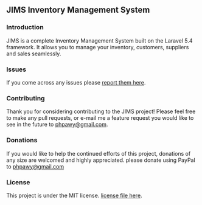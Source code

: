 ## JIMS Inventory Management System

### Introduction

JIMS is a complete Inventory Management System built on the Laravel 5.4 framework. It allows you to manage your inventory, customers, suppliers and sales seamlessly.

### Issues

If you come across any issues please [report them here](https://github.com/phpawy/jims_inventory_management/issues).

### Contributing

Thank you for considering contributing to the JIMS project! Please feel free to make any pull requests, or e-mail me a feature request you would like to see in the future to phpawy@gmail.com.

### Donations

If you would like to help the continued efforts of this project, donations of any size are welcomed and highly appreciated. please donate using PayPal to phpawy@gmail.com

### License

This project is under the MIT license.  [license file here](https://github.com/phpawy/jims_inventory_management/blob/master/LICENSE).
